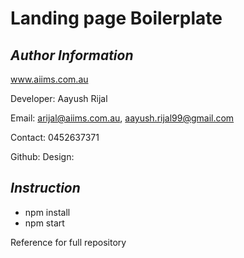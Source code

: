 # Landing page Boilerplate

## _Author Information_

www.aiims.com.au

Developer: Aayush Rijal

Email: arijal@aiims.com.au, aayush.rijal99@gmail.com

Contact: 0452637371

Github: 
Design: 

## _Instruction_

- npm install
- npm start

Reference for full repository
